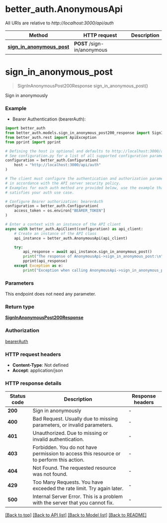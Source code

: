 # better_auth.AnonymousApi

All URIs are relative to *http://localhost:3000/api/auth*

Method | HTTP request | Description
------------- | ------------- | -------------
[**sign_in_anonymous_post**](AnonymousApi.md#sign_in_anonymous_post) | **POST** /sign-in/anonymous | 


# **sign_in_anonymous_post**
> SignInAnonymousPost200Response sign_in_anonymous_post()

Sign in anonymously

### Example

* Bearer Authentication (bearerAuth):

```python
import better_auth
from better_auth.models.sign_in_anonymous_post200_response import SignInAnonymousPost200Response
from better_auth.rest import ApiException
from pprint import pprint

# Defining the host is optional and defaults to http://localhost:3000/api/auth
# See configuration.py for a list of all supported configuration parameters.
configuration = better_auth.Configuration(
    host = "http://localhost:3000/api/auth"
)

# The client must configure the authentication and authorization parameters
# in accordance with the API server security policy.
# Examples for each auth method are provided below, use the example that
# satisfies your auth use case.

# Configure Bearer authorization: bearerAuth
configuration = better_auth.Configuration(
    access_token = os.environ["BEARER_TOKEN"]
)

# Enter a context with an instance of the API client
async with better_auth.ApiClient(configuration) as api_client:
    # Create an instance of the API class
    api_instance = better_auth.AnonymousApi(api_client)

    try:
        api_response = await api_instance.sign_in_anonymous_post()
        print("The response of AnonymousApi->sign_in_anonymous_post:\n")
        pprint(api_response)
    except Exception as e:
        print("Exception when calling AnonymousApi->sign_in_anonymous_post: %s\n" % e)
```



### Parameters

This endpoint does not need any parameter.

### Return type

[**SignInAnonymousPost200Response**](SignInAnonymousPost200Response.md)

### Authorization

[bearerAuth](../README.md#bearerAuth)

### HTTP request headers

 - **Content-Type**: Not defined
 - **Accept**: application/json

### HTTP response details

| Status code | Description | Response headers |
|-------------|-------------|------------------|
**200** | Sign in anonymously |  -  |
**400** | Bad Request. Usually due to missing parameters, or invalid parameters. |  -  |
**401** | Unauthorized. Due to missing or invalid authentication. |  -  |
**403** | Forbidden. You do not have permission to access this resource or to perform this action. |  -  |
**404** | Not Found. The requested resource was not found. |  -  |
**429** | Too Many Requests. You have exceeded the rate limit. Try again later. |  -  |
**500** | Internal Server Error. This is a problem with the server that you cannot fix. |  -  |

[[Back to top]](#) [[Back to API list]](../README.md#documentation-for-api-endpoints) [[Back to Model list]](../README.md#documentation-for-models) [[Back to README]](../README.md)

